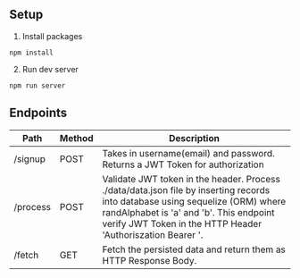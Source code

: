 ## Setup
1. Install packages
```
npm install
```
2. Run dev server
```
npm run server
```

## Endpoints
| Path     | Method | Description                                                                                                                                                 |
| -------- | ------ | ----------------------------------------------------------------------------------------------------------------------------------------------------------- |
| /signup  | POST   | Takes in username(email) and password. Returns a JWT Token for authorization                                                                                          |
| /process | POST   | Validate JWT token in the header. Process ./data/data.json file by inserting records into database using sequelize (ORM) where randAlphabet is 'a' and 'b'. This endpoint verify JWT Token in the HTTP Header 'Authoriszation Bearer <JWT Token>'. |
| /fetch   | GET    | Fetch the persisted data and return them as HTTP Response Body.                                                                                            |

